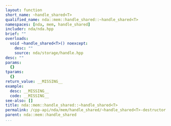 ```yaml
---
layout: function
short_name: ~handle_shared<T>
qualified_name: nda::mem::handle_shared::~handle_shared<T>
namespaces: [nda, mem, handle_shared]
includer: nda/nda.hpp
brief: ""
overloads:
  void ~handle_shared<T>() noexcept:
    desc: ""
    source: nda/storage/handle.hpp
desc: ""
params:
  {}
tparams:
  {}
return_value: __MISSING__
example:
  desc: __MISSING__
  code: __MISSING__
see-also: []
title: nda::mem::handle_shared::~handle_shared<T>
permalink: /cpp-api/nda/mem/handle_shared/~handle_shared<T>-destructor
parent: nda::mem::handle_shared
...
```



